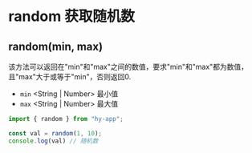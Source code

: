 # random 获取随机数

## random(min, max)
该方法可以返回在"min"和"max"之间的数值，要求"min"和"max"都为数值，且"max"大于或等于"min"，否则返回0.
- `min` \<String | Number> 最小值
- `max` \<String | Number> 最大值
```javascript
import { random } from "hy-app";

const val = random(1, 10);
console.log(val) // 随机数
```